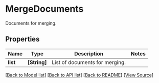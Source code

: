 ﻿# MergeDocuments
Documents for merging.

## Properties
Name | Type | Description | Notes
------------ | ------------- | ------------- | -------------
**list** | **[String]** | List of documents for merging. | 

[[Back to Model list]](../README.md#documentation-for-models) [[Back to API list]](../README.md#documentation-for-api-endpoints) [[Back to README]](../README.md) [[View Source]](../AsposePdfCloud/Models/MergeDocuments.swift)

